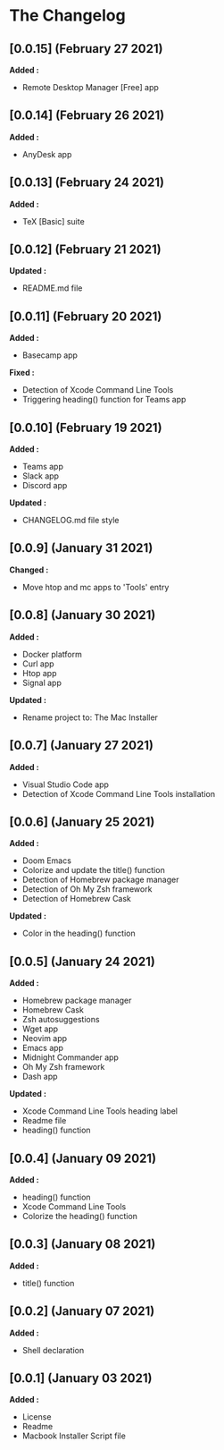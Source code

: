 # The Changelog

## [0.0.15] (February 27 2021)

**Added :**
- Remote Desktop Manager [Free] app

## [0.0.14] (February 26 2021)

**Added :**
- AnyDesk app


## [0.0.13] (February 24 2021)

**Added :**
- TeX [Basic] suite


## [0.0.12] (February 21 2021)

**Updated :**

- README.md file


## [0.0.11] (February 20 2021)

**Added :**

- Basecamp app

**Fixed :**

- Detection of Xcode Command Line Tools
- Triggering heading() function for Teams app


## [0.0.10] (February 19 2021)

**Added :**

- Teams app
- Slack app
- Discord app

**Updated :**

- CHANGELOG.md file style


## [0.0.9] (January 31 2021)

**Changed :**

- Move htop and mc apps to 'Tools' entry


## [0.0.8] (January 30 2021)

**Added :**

- Docker platform
- Curl app
- Htop app
- Signal app

**Updated :**

- Rename project to: The Mac Installer


## [0.0.7] (January 27 2021)

**Added :**

- Visual Studio Code app
- Detection of Xcode Command Line Tools installation


## [0.0.6] (January 25 2021)

**Added :**

- Doom Emacs
- Colorize and update the title() function
- Detection of Homebrew package manager
- Detection of Oh My Zsh framework
- Detection of Homebrew Cask

**Updated :**

- Color in the heading() function


## [0.0.5] (January 24 2021)

**Added :**

- Homebrew package manager
- Homebrew Cask
- Zsh autosuggestions
- Wget app
- Neovim app
- Emacs app
- Midnight Commander app
- Oh My Zsh framework
- Dash app

**Updated :**

- Xcode Command Line Tools heading label
- Readme file
- heading() function


## [0.0.4] (January 09 2021)

**Added :**

- heading() function
- Xcode Command Line Tools
- Colorize the heading() function


## [0.0.3] (January 08 2021)

**Added :**

- title() function


## [0.0.2] (January 07 2021)

**Added :**

- Shell declaration


## [0.0.1] (January 03 2021)

**Added :**

- License
- Readme
- Macbook Installer Script file

